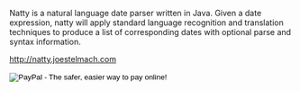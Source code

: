Natty is a natural language date parser written in Java.  Given a date <br/>
expression, natty will apply standard language recognition and translation <br/>
techniques to produce a list of corresponding dates with optional parse and<br/>
syntax information.  <br/>

<a href='http://natty.joestelmach.com'>http://natty.joestelmach.com</a>

<form action="https://www.paypal.com/cgi-bin/webscr" method="post">
<input type="hidden" name="cmd" value="_s-xclick">
<input type="hidden" name="hosted_button_id" value="54KQBQMFWHC88">
<input type="image" src="https://www.paypal.com/en_US/i/btn/btn_donate_LG.gif" border="0" name="submit" alt="PayPal - The safer, easier way to pay online!">
<img alt="" border="0" src="https://www.paypal.com/en_US/i/scr/pixel.gif" width="1" height="1">
</form>
